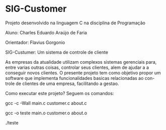 # SIG-Customer
Projeto desenvolvido na linguagem C na disciplina de Programação


Aluno: Charles Eduardo Araújo de Faria

Orientador: Flavius Gorgonio



SIG-Custumer: Um sistema de controle de cliente


As empresas da atualidade utilizam complexos sistemas gerenciais para,
entre varias outras coisas, controlar seus clientes, alem de ajudar a
a conseguir novos clientes. O presente projeto tem como objetivo propor
um software que implementa funcionalidades basicas relacionadas ao con-
trole de clientes de uma empresa, facilitando a gestao.



Como executar este projeto? Seguem os comandos:


gcc -c -Wall main.c customer.c about.c

gcc -o teste main.o customer.o about.o

./teste